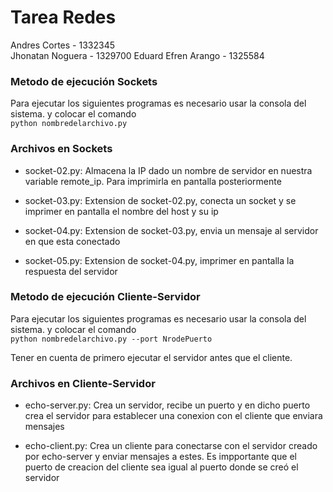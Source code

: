 # Tarea Redes

Andres Cortes - 1332345  
Jhonatan Noguera - 1329700
Eduard Efren Arango - 1325584

### Metodo de ejecución Sockets

Para ejecutar los siguientes programas es necesario usar la consola del sistema. y colocar el comando   
``python nombredelarchivo.py`` 

### Archivos en Sockets

- socket-02.py: Almacena la IP dado un nombre de servidor en nuestra variable remote_ip. Para imprimirla en pantalla posteriormente  

- socket-03.py: Extension de socket-02.py, conecta un socket y se imprimer en pantalla el nombre del host y su ip  

- socket-04.py: Extension de socket-03.py, envia un mensaje al servidor en que esta conectado  

- socket-05.py: Extension de socket-04.py, imprimer en pantalla la respuesta del servidor

### Metodo de ejecución Cliente-Servidor

Para ejecutar los siguientes programas es necesario usar la consola del sistema. y colocar el comando   
``python nombredelarchivo.py --port NrodePuerto`` 

Tener en cuenta de primero ejecutar el servidor antes que el cliente.

### Archivos en Cliente-Servidor

- echo-server.py: Crea un servidor, recibe un puerto y en dicho puerto crea el servidor para establecer una conexion con el cliente que enviara mensajes

- echo-client.py: Crea un cliente para conectarse con el servidor creado por echo-server y enviar mensajes a estes. Es impportante que el puerto de creacion del cliente sea igual al puerto donde se creó el servidor
